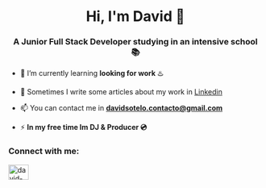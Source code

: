<h1 align="center">Hi, I'm David 👋</h1>
<h3 align="center">A Junior Full Stack Developer studying in an intensive school 📚</h3>

- 🌱 I’m currently learning **looking for work** ♨️

- 📝 Sometimes I write some articles about my work in <a href="https://www.linkedin.com/in/david-sotelo-rodr%C3%ADguez-a8b313152/">Linkedin</a>

- 📫 You can contact me in **davidsotelo.contacto@gmail.com**

- ⚡ **In my free time Im DJ & Producer 💿**

<h3 align="left">Connect with me:</h3>
<p align="left">
<a href="https://linkedin.com/in/david-sotelo-rodríguez-a8b313152" target="blank"><img align="center" src="https://raw.githubusercontent.com/rahuldkjain/github-profile-readme-generator/master/src/images/icons/Social/linked-in-alt.svg" alt="david-sotelo-rodríguez-a8b313152" height="30" width="40" /></a>
</p>
